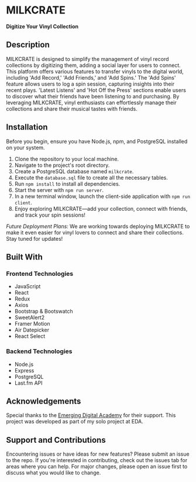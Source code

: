 # MILKCRATE

**Digitize Your Vinyl Collection**

## Description

MILKCRATE is designed to simplify the management of vinyl record collections by digitizing them, adding a social layer for users to connect. This platform offers various features to transfer vinyls to the digital world, including 'Add Record,' 'Add Friends,' and 'Add Spins.' The 'Add Spins' feature allows users to log a spin session, capturing insights into their recent plays. 'Latest Listens' and 'Hot Off the Press' sections enable users to discover what their friends have been listening to and purchasing. By leveraging MILKCRATE, vinyl enthusiasts can effortlessly manage their collections and share their musical tastes with friends.

## Installation

Before you begin, ensure you have Node.js, npm, and PostgreSQL installed on your system.

1. Clone the repository to your local machine.
2. Navigate to the project's root directory.
3. Create a PostgreSQL database named `milkcrate`.
4. Execute the `database.sql` file to create all the necessary tables.
5. Run `npm install` to install all dependencies.
6. Start the server with `npm run server`.
7. In a new terminal window, launch the client-side application with `npm run client`.
8. Enjoy exploring MILKCRATE—add your collection, connect with friends, and track your spin sessions!

*Future Deployment Plans:* We are working towards deploying MILKCRATE to make it even easier for vinyl lovers to connect and share their collections. Stay tuned for updates!

## Built With

### Frontend Technologies
- JavaScript
- React
- Redux
- Axios
- Bootstrap & Bootswatch
- SweetAlert2
- Framer Motion
- Air Datepicker
- React Select

### Backend Technologies
- Node.js
- Express
- PostgreSQL
- Last.fm API

## Acknowledgements

Special thanks to the [Emerging Digital Academy](https://emergingacademy.org/) for their support. This project was developed as part of my solo project at EDA.

## Support and Contributions

Encountering issues or have ideas for new features? Please submit an issue to the repo.  If you're interested in contributing, check out the issues tab for areas where you can help. For major changes, please open an issue first to discuss what you would like to change.

